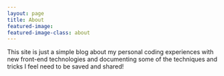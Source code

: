 ```yaml
---
layout: page
title: About
featured-image: 
featured-image-class: about
---
```


This site is just a simple blog about my personal coding experiences with new front-end technologies and documenting some of the techniques and tricks I feel need to be saved and shared!
